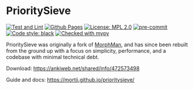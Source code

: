 # PrioritySieve

[![Test and Lint](https://github.com/mortii/prioritysieve/actions/workflows/build.yml/badge.svg)](https://github.com/mortii/prioritysieve/actions/workflows/build.yml)
[![Github Pages](https://github.com/mortii/prioritysieve/actions/workflows/deploy.yml/badge.svg)](https://github.com/mortii/prioritysieve/actions/workflows/deploy.yml)
[![License: MPL 2.0](https://img.shields.io/badge/License-MPL_2.0-brightgreen.svg)](https://opensource.org/licenses/MPL-2.0)
[![pre-commit](https://img.shields.io/badge/pre--commit-enabled-brightgreen?logo=pre-commit)](https://github.com/pre-commit/pre-commit)
[![Code style: black](https://img.shields.io/badge/code%20style-black-000000.svg)](https://github.com/psf/black)
[![Checked with mypy](http://www.mypy-lang.org/static/mypy_badge.svg)](http://mypy-lang.org/)

PrioritySieve was originally a fork of [MorphMan](https://github.com/kaegi/MorphMan), and has since been rebuilt from the
ground up with a focus on simplicity, performance, and a codebase with minimal technical debt.

Download: https://ankiweb.net/shared/info/472573498

Guide and docs: https://mortii.github.io/prioritysieve/
